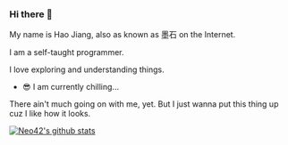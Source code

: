 ### Hi there 👋

My name is Hao Jiang, also as known as 墨石 on the Internet. 

I am a self-taught programmer.

I love exploring and understanding things.

- 😎 I am currently chilling...

There ain't much going on with me, yet. But I just wanna put this thing up cuz I like how it looks.

[![Neo42's github stats](https://github-readme-stats.vercel.app/api?username=neo42&show_icons=true&theme=graywhite)](https://github.com/anuraghazra/github-readme-stats)
